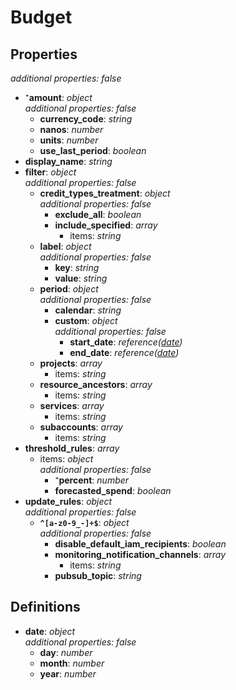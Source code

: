 # Budget

<!-- markdownlint-disable MD036 -->

## Properties

*additional properties: false*

- ⁺**amount**: *object*
  <br>*additional properties: false*
  - **currency_code**: *string*
  - **nanos**: *number*
  - **units**: *number*
  - **use_last_period**: *boolean*
- **display_name**: *string*
- **filter**: *object*
  <br>*additional properties: false*
  - **credit_types_treatment**: *object*
    <br>*additional properties: false*
    - **exclude_all**: *boolean*
    - **include_specified**: *array*
      - items: *string*
  - **label**: *object*
    <br>*additional properties: false*
    - **key**: *string*
    - **value**: *string*
  - **period**: *object*
    <br>*additional properties: false*
    - **calendar**: *string*
    - **custom**: *object*
      <br>*additional properties: false*
      - **start_date**: *reference([date](#refs-date))*
      - **end_date**: *reference([date](#refs-date))*
  - **projects**: *array*
    - items: *string*
  - **resource_ancestors**: *array*
    - items: *string*
  - **services**: *array*
    - items: *string*
  - **subaccounts**: *array*
    - items: *string*
- **threshold_rules**: *array*
  - items: *object*
    <br>*additional properties: false*
    - ⁺**percent**: *number*
    - **forecasted_spend**: *boolean*
- **update_rules**: *object*
  <br>*additional properties: false*
  - **`^[a-z0-9_-]+$`**: *object*
    <br>*additional properties: false*
    - **disable_default_iam_recipients**: *boolean*
    - **monitoring_notification_channels**: *array*
      - items: *string*
    - **pubsub_topic**: *string*

## Definitions

- **date**<a name="refs-date"></a>: *object*
  <br>*additional properties: false*
  - **day**: *number*
  - **month**: *number*
  - **year**: *number*